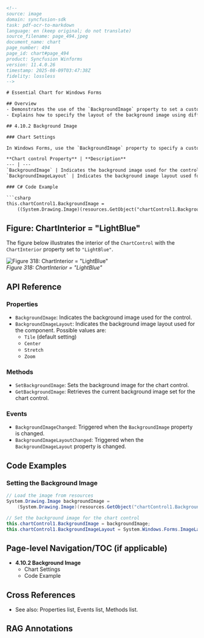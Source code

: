 ```html
<!--
source: image
domain: syncfusion-sdk
task: pdf-ocr-to-markdown
language: en (keep original; do not translate)
source_filename: page_494.jpeg
document_name: chart
page_number: 494
page_id: chart#page_494
product: Syncfusion Winforms
version: 11.4.0.26
timestamp: 2025-08-09T03:47:38Z
fidelity: lossless
-->

# Essential Chart for Windows Forms

## Overview
- Demonstrates the use of the `BackgroundImage` property to set a custom image as the background in Windows Forms charts.
- Explains how to specify the layout of the background image using different options such as `Tile`, `Center`, `Stretch`, and `Zoom`.

## 4.10.2 Background Image

### Chart Settings

In Windows Forms, use the `BackgroundImage` property to specify a custom image as the background of the chart. The image layout can also be specified using the property below.

**Chart control Property** | **Description**
--- | ---
`BackgroundImage` | Indicates the background image used for the control.
`BackgroundImageLayout` | Indicates the background image layout used for the component. Possible values are:<br> - Tile (default setting)<br> - Center<br> - Stretch<br> - Zoom

### C# Code Example

```csharp
this.chartControl1.BackgroundImage =
    ((System.Drawing.Image)(resources.GetObject("chartControl1.BackgroundImage")));
```

## Figure: ChartInterior = "LightBlue"

The figure below illustrates the interior of the `ChartControl` with the `ChartInterior` property set to `"LightBlue"`.

![Figure 318: ChartInterior = "LightBlue"](https://example.com/figure_318.png)  
*Figure 318: ChartInterior = "LightBlue"*

## API Reference

### Properties
- `BackgroundImage`: Indicates the background image used for the control.
- `BackgroundImageLayout`: Indicates the background image layout used for the component. Possible values are:
  - `Tile` (default setting)
  - `Center`
  - `Stretch`
  - `Zoom`

### Methods
- `SetBackgroundImage`: Sets the background image for the chart control.
- `GetBackgroundImage`: Retrieves the current background image set for the chart control.

### Events
- `BackgroundImageChanged`: Triggered when the `BackgroundImage` property is changed.
- `BackgroundImageLayoutChanged`: Triggered when the `BackgroundImageLayout` property is changed.

## Code Examples

### Setting the Background Image

```csharp
// Load the image from resources
System.Drawing.Image backgroundImage = 
    (System.Drawing.Image)(resources.GetObject("chartControl1.BackgroundImage"));

// Set the background image for the chart control
this.chartControl1.BackgroundImage = backgroundImage;
this.chartControl1.BackgroundImageLayout = System.Windows.Forms.ImageLayout.Stretch;
```

## Page-level Navigation/TOC (if applicable)

- **4.10.2 Background Image**
  - Chart Settings
  - Code Example

## Cross References

- See also: Properties list, Events list, Methods list.

## RAG Annotations

<!-- tags: [chart, windowsforms, backgroundimage, syncfusion-sdk, essentialchart] keywords: [chartcontrol, backgroundimage, backgroundimagelayout, tile, center, stretch, zoom, windows forms, syncfusion winforms] -->
```